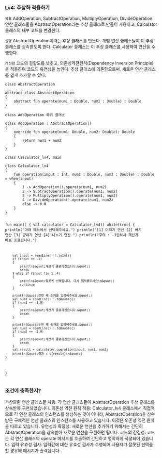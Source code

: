 <h3 id="lv4-추상화-적용하기">Lv4: 추상화 적용하기</h3>
<p><code>목표</code>
AddOperation, SubtractOperation, MultiplyOperation, DivideOperation 연산 클래스들을 AbstractOperation라는 추상 클래스로 만들어 사용하고, Calculator 클래스의 내부 코드를 변경한다.</p>
<p><code>설명</code>
AbstractOperation이라는 추상 클래스를 만든다.
개별 연산 클래스들이 이 추상 클래스를 상속받도록 한다.
Calculator 클래스는 이 추상 클래스를 사용하여 연산을 수행한다.</p>
<p><code>개선점</code>
코드의 결합도를 낮추고, 의존성역전원칙(Dependency Inversion Principle)을 적용하여 코드의 유연성을 높인다. 추상 클래스에 의존함으로써, 새로운 연산 클래스를 쉽게 추가할 수 있다.</p>
<p><code>class AbstractOperation</code></p>
<pre><code class="language-kotlin">abstract class AbstractOperation
{
    abstract fun operate(num1 : Double, num2 : Double) : Double
}
</code></pre>
<p><code>class AddOperation 하위 클래스</code></p>
<pre><code class="language-kotlin">class AddOperation : AbstractOperation()
{
    override fun operate(num1: Double, num2: Double): Double
    {
        return num1 + num2
    }
}</code></pre>
<p><code>class Calculator_lv4, main</code></p>
<pre><code class="language-kotlin">class Calculator_lv4
{
    fun operation(input : Int, num1 : Double, num2 : Double) : Double = when(input)
    {
        1 -&gt; AddOperation().operate(num1, num2)
        2 -&gt; SubtractOperation().operate(num1, num2)
        3 -&gt; MultiplyOperation().operate(num1, num2)
        4 -&gt; DivideOperation().operate(num1, num2)
        else -&gt; 0.0
    }
}

fun main()
{
    val calculator = Calculator_lv4()
    while(true)
    {
        println(&quot;아래 메뉴에서 선택해주세요.&quot;)
        println(&quot;[1] 더하기 연산 [2] 빼기 연산 [3] 곱하기 연산 [4] 나누기 연산 &quot;)
        println(&quot;주의 : -1입력시 계산기 바로 종료됩니다.&quot;)

        val input = readLine()!!.toInt()
        if (input == -1)
        {
            println(&quot;계산기 종료하겠습니다.&quot;)
            break
        } else if (input !in 1..4)
        {
            println(&quot;잘못된 선택입니다, 다시 입력해주세요\n&quot;)
            continue
        }

        println(&quot;첫번 째 숫자를 입력해주세요.&quot;)
        val num1 = readLine()!!.toDouble()
        if (num1 == -1.0)
        {
            println(&quot;계산기 종료하겠습니다.&quot;)
            break
        }

        println(&quot;두번 째 숫자를 입력해주세요.&quot;)
        val num2 = readLine()!!.toDouble()
        if (num2 == -1.0)
        {
            println(&quot;계산기 종료하겠습니다.&quot;)
            break
        }
        val result = calculator.operation(input, num1, num2)
        println(&quot;결과 : ${result}\n&quot;)
    }
}</code></pre>
<h3 id="조건에-충족한지">조건에 충족한지?</h3>
<p>추상화된 연산 클래스들 사용: 각 연산 클래스들이 AbstractOperation 추상 클래스를 상속받아 구현되었습니다.
의존성 역전 원칙 적용: Calculator_lv4 클래스에서 직접적으로 각 연산 클래스의 인스턴스를 생성하는 것이 아니라, AbstractOperation을 상속받은 구체적인 연산 클래스의 인스턴스를 사용하고 있습니다. 이것은 의존성 역전 원칙을 따르고 있습니다.
유연성과 확장성: 새로운 연산을 추가하기 위해서는 간단히 AbstractOperation을 상속받아 새로운 연산을 구현하면 됩니다.
코드의 간결성: 코드는 각 연산 클래스의 operate 메서드를 호출하여 간단하고 명확하게 작성되어 있습니다.
입력 유효성 검사: 입력값에 대한 유효성 검사가 수행되어 사용자가 잘못된 선택을 할 경우에 메시지가 출력됩니다.</p>